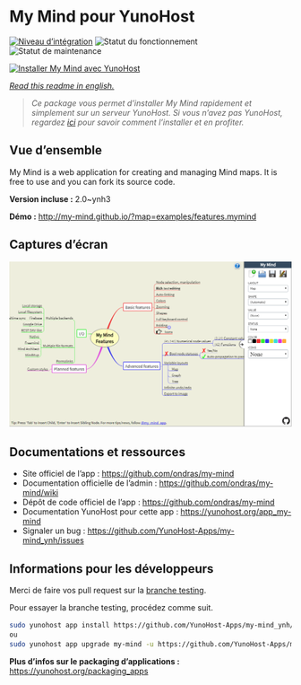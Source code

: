 <!--
N.B.: This README was automatically generated by https://github.com/YunoHost/apps/tree/master/tools/README-generator
It shall NOT be edited by hand.
-->

# My Mind pour YunoHost

[![Niveau d’intégration](https://dash.yunohost.org/integration/my-mind.svg)](https://dash.yunohost.org/appci/app/my-mind) ![Statut du fonctionnement](https://ci-apps.yunohost.org/ci/badges/my-mind.status.svg) ![Statut de maintenance](https://ci-apps.yunohost.org/ci/badges/my-mind.maintain.svg)

[![Installer My Mind avec YunoHost](https://install-app.yunohost.org/install-with-yunohost.svg)](https://install-app.yunohost.org/?app=my-mind)

*[Read this readme in english.](./README.md)*

> *Ce package vous permet d’installer My Mind rapidement et simplement sur un serveur YunoHost.
Si vous n’avez pas YunoHost, regardez [ici](https://yunohost.org/#/install) pour savoir comment l’installer et en profiter.*

## Vue d’ensemble

My Mind is a web application for creating and managing Mind maps. It is free to use and you can fork its source code.

**Version incluse :** 2.0~ynh3

**Démo :** http://my-mind.github.io/?map=examples/features.mymind

## Captures d’écran

![Capture d’écran de My Mind](./doc/screenshots/screenshot.png)

## Documentations et ressources

* Site officiel de l’app : <https://github.com/ondras/my-mind>
* Documentation officielle de l’admin : <https://github.com/ondras/my-mind/wiki>
* Dépôt de code officiel de l’app : <https://github.com/ondras/my-mind>
* Documentation YunoHost pour cette app : <https://yunohost.org/app_my-mind>
* Signaler un bug : <https://github.com/YunoHost-Apps/my-mind_ynh/issues>

## Informations pour les développeurs

Merci de faire vos pull request sur la [branche testing](https://github.com/YunoHost-Apps/my-mind_ynh/tree/testing).

Pour essayer la branche testing, procédez comme suit.

``` bash
sudo yunohost app install https://github.com/YunoHost-Apps/my-mind_ynh/tree/testing --debug
ou
sudo yunohost app upgrade my-mind -u https://github.com/YunoHost-Apps/my-mind_ynh/tree/testing --debug
```

**Plus d’infos sur le packaging d’applications :** <https://yunohost.org/packaging_apps>